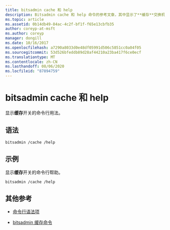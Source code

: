 ```yaml
---
title: bitsadmin cache 和 help
description: Bitsadmin cache 和 help 命令的参考文章，其中显示了**缓存**交换机的命令行用法。
ms.topic: article
ms.assetid: 0b14db49-84ac-4c2f-bf1f-f65e13cbfb35
author: coreyp-at-msft
ms.author: coreyp
manager: dongill
ms.date: 10/16/2017
ms.openlocfilehash: a7290a8033d0e48df05991d506c5851cc0a04f05
ms.sourcegitcommit: 53d526bfeddb89d28af44210a23ba417f6ce0ecf
ms.translationtype: MT
ms.contentlocale: zh-CN
ms.lasthandoff: 08/06/2020
ms.locfileid: "87894759"
---
```

# <a name="bitsadmin-cache-and-help"></a>bitsadmin cache 和 help

显示**缓存**开关的命令行用法。

## <a name="syntax"></a>语法

```
bitsadmin /cache /help
```

## <a name="examples"></a>示例

显示**缓存**开关的命令行帮助。

```
bitsadmin /cache /help
```

## <a name="additional-references"></a>其他参考

- [命令行语法项](command-line-syntax-key.md)

- [bitsadmin 缓存命令](bitsadmin-cache.md)

